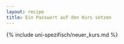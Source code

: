 ```yaml
---
layout: recipe
title: Ein Passwort auf den Kurs setzen
---
```


{% include uni-spezifisch/neuer_kurs.md %}